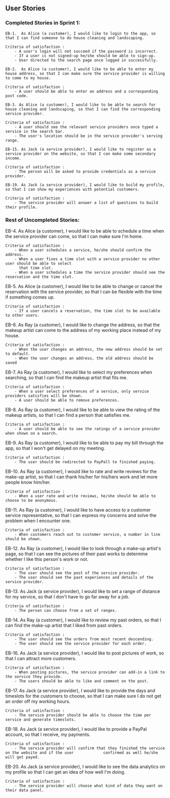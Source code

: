 ## User Stories

### Completed Stories in Sprint 1:

    EB-1.  As Alice (a customer), I would like to login to the app, so that I can find someone to do house cleaning and landscaping.

    Criteria of satisfaction :
    	- A user's login will not succeed if the password is incorrect.
    	- If a user is not signed-up he/she should be able to sign-up.
    	- User directed to the search page once logged in successfully.

    EB-2.  As Alice (a customer), I would like to be able to enter my house address, so that I can make sure the service provider is willing to come to my house.

    Criteria of satisfaction :
    	- A user should be able to enter an address and a corresponding post code.

    EB-3. As Alice (a customer), I would like to be able to search for house cleaning and landscaping, so that I can find the corresponding service provider.

    Criteria of satisfaction :
    	- A user should see the relevant service providers once typed a service in the search bar.
    	- The user's location should be in the service provider's serving range.

    EB-15. As Jack (a service provider), I would like to register as a service provider on the website, so that I can make some secondary income.

    Criteria of satisfaction :
    	- The person will be asked to provide credentials as a service provider.

    EB-19. As Jack (a service provider), I would like to build my profile, so that I can show my experiences with potential customers.

    Criteria of satisfaction :
    	- The service provider will answer a list of questions to build their profile.

### Rest of Uncompleted Stories:

EB-4. As Alice (a customer), I would like to be able to schedule a time when the service provider can come, so that I can make sure I'm home.

    Criteria of satisfaction :
    	- When a user schedules a service, he/she should confirm the address.
    	- When a user fixes a time slot with a service provider no other user should be able to select
    	  that time slot.
    	- When a user schedules a time the service provider should see the reservation and the time slot.


EB-5. As Alice (a customer), I would like to be able to change or cancel the reservation with the service provider, so that I can be flexible with the time if something comes up.

    Criteria of satisfaction :
    	- If a user cancels a reservation, the time slot to be available to other users.


EB-6. As Ray (a customer), I would like to change the address, so that the makeup artist can come to the address of my working place instead of my house.

    Criteria of satisfaction :
    	- When the user changes an address, the new address should be set to default.
    	- When the user changes an address, the old address should be saved


EB-7. As Ray (a customer), I would like to select my preferences when searching, so that I can find the makeup artist that fits me.

    Criteria of satisfaction :
    	- When a user select preferences of a service, only service providers satisfies will be shown.
    	- A user should be able to remove preferences.

EB-8. As Ray (a customer), I would like to be able to view the rating of the makeup artists, so that I can find a person that satisfies me.

    Criteria of satisfaction :
    	- A user should be able to see the ratings of a service provider when shown on a search.


EB-9. As Ray (a customer), I would like to be able to pay my bill through the app, so that I won't get delayed on my meeting.

    Criteria of satisfaction :
    	- The user should be redirected to PayPall to finished paying.


EB-10. As Ray (a customer), I would like to rate and write reviews for the make-up artist, so that I can thank his/her for his/hers work and let more people know him/her.

    Criteria of satisfaction :
    	- When a user rate and write reviews, he/she should be able to choose to be anonymous.


EB-11. As Ray (a customer), I would like to have access to a customer service representative, so that I can express my concerns and solve the problem when I encounter one.

    Criteria of satisfaction :
    	- When customers reach out to customer service, a number in line should be shown.


EB-12. As Ray (a customer), I would like to look through a make-up artist's page, so that I can see the pictures of their past works to determine whether I like this person's work or not.

    Criteria of satisfaction :
    	- The user should see the post of the service provider.
    	- The user should see the past experiences and details of the service provider.

EB-13. As Jack (a service provider), I would like to set a range of distance for my service, so that I don't have to go far away for a job.

    Criteria of satisfaction :
    	- The person can choose from a set of ranges.


EB-14. As Ray (a customer), I would like to review my past orders, so that I can find the make-up artist that I liked from past orders.

    Criteria of satisfaction :
    	- The user should see the orders from most recent descending.
    	- The user should see the service provider for each order.

EB-16. As Jack (a service provider), I would like to post pictures of work, so that I can attract more customers.

    Criteria of satisfaction :
    	- When posting pictures, the service provider can add-in a link to the service they provide.
    	- The users should be able to like and comment on the post.

EB-17. As Jack (a service provider), I would like to provide the days and timeslots for the customers to choose, so that I can make sure I do not get an order off my working hours.

    Criteria of satisfaction :
    	- The service provider should be able to choose the time per service and generate timeslots.

EB-18. As Jack (a service provider), I would like to provide a PayPal account, so that I receive, my payments.

    Criteria of satisfaction :
    	- The service provider will confirm that they finished the service on the website and if the user 			  confirmed as well he/she will get payed.

EB-20. As Jack (a service provider), I would like to see the data analytics on my profile so that I can get an idea of how well I'm doing.

    Criteria of satisfaction :
    	- The service provider will choose what kind of data they want on their data panel.
